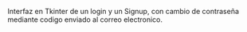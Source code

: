 Interfaz en Tkinter de un login y un Signup, con cambio de contraseña mediante codigo enviado al correo electronico.
